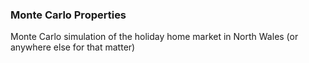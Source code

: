 ### Monte Carlo Properties

Monte Carlo simulation of the holiday home market in North Wales (or anywhere else for that matter)